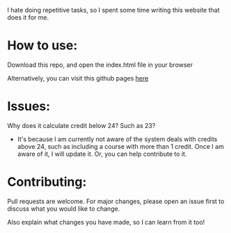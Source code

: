 
I hate doing repetitive tasks, so I spent some time writing this website that does it for me.

# How to use:

Download this repo, and open the index.html file in your browser

Alternatively, you can visit this github pages [here](https://ktk27yt.github.io/Best24/)

# Issues:

Why does it calculate credit below 24? Such as 23?

- It's because I am currently not aware of the system deals with credits above 24, such as including a course with more than 1 credit. Once I am aware of it, I will update it. Or, you can help contribute to it.

# Contributing:
Pull requests are welcome. For major changes, please open an issue first to discuss what you would like to change.

Also explain what changes you have made, so I can learn from it too!
